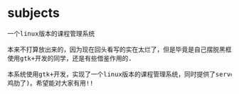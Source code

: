 subjects
========
<pre>
一个linux版本的课程管理系统

本来不打算放出来的，因为现在回头看写的实在太烂了，但是毕竟是自己摆脱黑框框后写的第一个工程类项目，而且对于打算
使用gtk+开发的同学，还是有些借鉴作用的.

本系统使用gtk+开发，实现了一个linux版本的课程管理系统，同时提供了server端和client端(他们之间的通信写的实在是太
鸡肋了)。希望能对大家有用!!
</pre>
